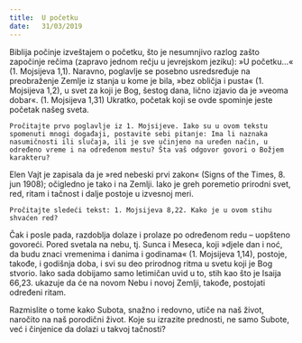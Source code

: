 ```yaml
---
title:  U početku
date:   31/03/2019
---
```


Biblija počinje izveštajem o početku, što je nesumnjivo razlog za­što započinje rečima (zapravo jednom rečju u jevrejskom jeziku): »U početku...« (1. Mojsijeva 1,1). Naravno, poglavlje se posebno usredsređuje na preobraženje Zemlje iz stanja u kome je bila, »bez obličja i pusta« (1. Mojsijeva 1,2), u svet za koji je Bog, šestog dana, lično izjavio da je »veoma dobar«. (1. Mojsijeva 1,31) Ukratko, početak koji se ovde spominje jeste početak našeg sveta.

`Pročitajte prvo poglavlje iz 1. Mojsijeve. Iako su u ovom tekstu spomenuti mnogi događaji, postavite sebi pitanje: Ima li naznaka nasumičnosti ili slučaja, ili je sve učinjeno na uređen način, u određeno vreme i na određenom mestu? Šta vaš odgovor govori o Božjem karakteru?`

Elen Vajt je zapisala da je »red nebeski prvi zakon« (Signs of the Times, 8. jun 1908); očigledno je tako i na Zemlji. Iako je greh poremetio prirodni svet, red, ritam i tačnost i dalje postoje u izvesnoj meri.

`Pročitajte sledeći tekst: 1. Mojsijeva 8,22. Kako je u ovom stihu shvaćen red?`

Čak i posle pada, razdoblja dolaze i prolaze po određenom redu – uopšteno govoreći. Pored svetala na nebu, tj. Sunca i Meseca, koji »djele dan i noć, da budu znaci vremenima i danima i godinama« (1. Mojsijeva 1,14), postoje, takođe, i godišnja doba, i svi su deo prirodnog ritma u svetu koji je Bog stvorio. Iako sada dobijamo samo letimičan uvid u to, stih kao što je Isaija 66,23. ukazuje da će na novom Nebu i novoj Zemlji, takođe, postojati određeni ritam.

Razmislite o tome kako Subota, snažno i redovno, utiče na naš život, naročito na naš porodični život. Koje su izrazite prednosti, ne samo Subote, već i činjenice da dolazi u takvoj tačnosti?
